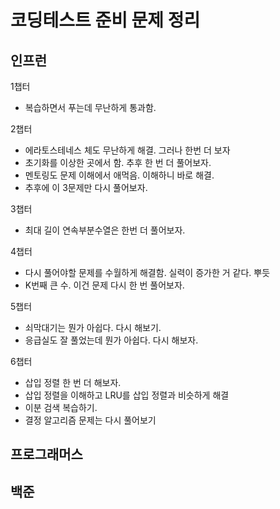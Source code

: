 # 코딩테스트 준비 문제 정리

## 인프런

1챕터

* 복습하면서 푸는데 무난하게 통과함.

2챕터

* 에라토스테네스 체도 무난하게 해결. 그러나 한번 더 보자
* 초기화를 이상한 곳에서 함. 추후 한 번 더 풀어보자.
* 멘토링도 문제 이해에서 애먹음. 이해하니 바로 해결.
* 추후에 이 3문제만 다시 풀어보자.

3챕터

* 최대 길이 연속부분수열은 한번 더 풀어보자.

4챕터

* 다시 풀어야할 문제를 수월하게 해결함. 실력이 증가한 거 같다. 뿌듯
* K번째 큰 수. 이건 문제 다시 한 번 풀어보자.

5챕터

* 쇠막대기는 뭔가 아쉽다. 다시 해보기.
* 응급실도 잘 풀었는데 뭔가 아쉽다. 다시 해보자.

6챕터

* 삽입 정렬 한 번 더 해보자.
* 삽입 정렬을 이해하고 LRU를 삽입 정렬과 비슷하게 해결
* 이분 검색 복습하기.
* 결정 알고리즘 문제는 다시 풀어보기

## 프로그래머스



## 백준




